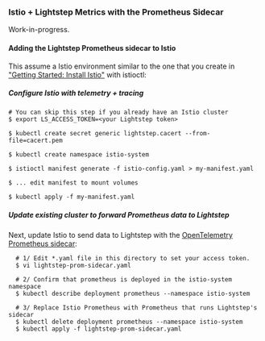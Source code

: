 ### Istio + Lightstep Metrics with the Prometheus Sidecar

Work-in-progress.

#### Adding the Lightstep Prometheus sidecar to Istio

This assume a Istio environment similar to the one that you create in ["Getting Started: Install Istio"](https://istio.io/latest/docs/setup/getting-started/) with istioctl:

##### Configure Istio with telemetry + tracing
```
# You can skip this step if you already have an Istio cluster
$ export LS_ACCESS_TOKEN=<your Lightstep token>

$ kubectl create secret generic lightstep.cacert --from-file=cacert.pem

$ kubectl create namespace istio-system

$ istioctl manifest generate -f istio-config.yaml > my-manifest.yaml

$ ... edit manifest to mount volumes

$ kubectl apply -f my-manifest.yaml
```

##### Update existing cluster to forward Prometheus data to Lightstep

Next, update Istio to send data to Lightstep with the [OpenTelemetry Prometheus sidecar](https://github.com/lightstep/opentelemetry-prometheus-sidecar):

```
  # 1/ Edit *.yaml file in this directory to set your access token.
  $ vi lightstep-prom-sidecar.yaml

  # 2/ Confirm that prometheus is deployed in the istio-system namespace
  $ kubectl describe deployment prometheus --namespace istio-system
  
  # 3/ Replace Istio Prometheus with Prometheus that runs Lightstep's sidecar
  $ kubectl delete deployment prometheus --namespace istio-system
  $ kubectl apply -f lightstep-prom-sidecar.yaml
```

